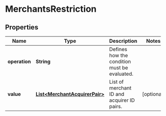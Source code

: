 

# MerchantsRestriction


## Properties

| Name | Type | Description | Notes |
|------------ | ------------- | ------------- | -------------|
|**operation** | **String** | Defines how the condition must be evaluated. |  |
|**value** | [**List&lt;MerchantAcquirerPair&gt;**](MerchantAcquirerPair.md) | List of merchant ID and acquirer ID pairs. |  [optional] |




